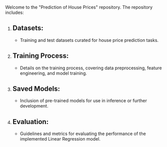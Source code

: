 Welcome to the "Prediction of House Prices" repository. The repository includes:

1. Datasets:
   -
   - Training and test datasets curated for house price prediction tasks.

2. Training Process:
   -
   - Details on the training process, covering data preprocessing, feature engineering, and model training.

3. Saved Models:
   -
   - Inclusion of pre-trained models for use in inference or further development.

4. Evaluation:
   -
   - Guidelines and metrics for evaluating the performance of the implemented Linear Regression model.
